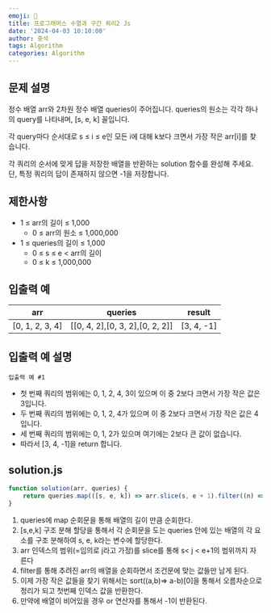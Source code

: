 ```yaml
---
emoji: 🔎
title: 프로그래머스 수열과 구간 쿼리2 Js
date: '2024-04-03 10:10:00'
author: 중석
tags: Algorithm
categories: Algorithm
---
```


## 문제 설명
정수 배열 arr와 2차원 정수 배열 queries이 주어집니다. queries의 원소는 각각 하나의 query를 나타내며, [s, e, k] 꼴입니다.

각 query마다 순서대로 s ≤ i ≤ e인 모든 i에 대해 k보다 크면서 가장 작은 arr[i]를 찾습니다.

각 쿼리의 순서에 맞게 답을 저장한 배열을 반환하는 solution 함수를 완성해 주세요.
단, 특정 쿼리의 답이 존재하지 않으면 -1을 저장합니다.

## 제한사항
+ 1 ≤ arr의 길이 ≤ 1,000
    + 0 ≤ arr의 원소 ≤ 1,000,000
+ 1 ≤ queries의 길이 ≤ 1,000
    + 0 ≤ s ≤ e < arr의 길이
    + 0 ≤ k ≤ 1,000,000

## 입출력 예 
|arr|queries|result|
|---|---|---|   
| [0, 1, 2, 3, 4] |[[0, 4, 2],[0, 3, 2],[0, 2, 2]]|[3, 4, -1]|

## 입출력 예 설명
`입출력 예 #1`

+ 첫 번째 쿼리의 범위에는 0, 1, 2, 4, 3이 있으며 이 중 2보다 크면서 가장 작은 값은 3입니다.
+ 두 번째 쿼리의 범위에는 0, 1, 2, 4가 있으며 이 중 2보다 크면서 가장 작은 값은 4입니다.
+ 세 번째 쿼리의 범위에는 0, 1, 2가 있으며 여기에는 2보다 큰 값이 없습니다.
+ 따라서 [3, 4, -1]을 return 합니다.

## solution.js
```js
function solution(arr, queries) {
    return queries.map(([s, e, k]) => arr.slice(s, e + 1).filter((n) => n > k).sort((a, b) => a - b)[0] || -1);
}
```
1. queries에 map 순회문을 통해 배열의 길이 만큼 순회한다. 
2. [s,e,k] 구조 분해 할당을 통해서 각 순회문을 도는 queries 안에 있는 배열의 각 요소를 
구조 분해하여 s, e, k라는 변수에 할당한다. 
3. arr 인덱스의 범위(=임의로 j라고 가정)를 slice를 통해 s< j < e+1의 범위까지 자른다  
4. filter를 통해 추려진 arr의 배열을 순회하면서 조건문에 맞는 값들만 남게 된다. 
5. 이제 가장 작은 값들을 찾기 위해서는 sort((a,b)=> a-b)[0]을 통해서 오름차순으로 정리가 되고 
   첫번째 인덱스 값을 반환한다. 
6. 만약에 배열이 비어있을 경우 or 연산자를 통해서 -1이 반환된다. 

```toc
```

